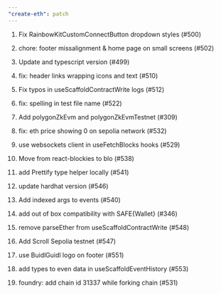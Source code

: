 ```yaml
---
"create-eth": patch
---
```


1. Fix RainbowKitCustomConnectButton dropdown styles (#500)

2. chore: footer missalignment & home page on small screens (#502)

3. Update and typescript version (#499)

4. fix: header links wrapping icons and text (#510)

5. Fix typos in useScaffoldContractWrite logs (#512)

6. fix: spelling in test file name (#522)

7. Add polygonZkEvm and polygonZkEvmTestnet (#309)

8. fix: eth price showing 0 on sepolia network (#532)

9. use websockets client in useFetchBlocks hooks (#529)

10. Move from react-blockies to blo (#538)

11. add Prettify type helper locally (#541)

12. update hardhat version (#546)

13. Add indexed args to events (#540)

14. add out of box compatibility with SAFE{Wallet} (#346)

15. remove parseEther from useScaffoldContractWrite (#548)

16. Add Scroll Sepolia testnet (#547)

17. use BuidlGuidl logo on footer (#551)

18. add types to even data in useScaffoldEventHistory (#553)

19. foundry: add chain id 31337 while forking chain (#531)
